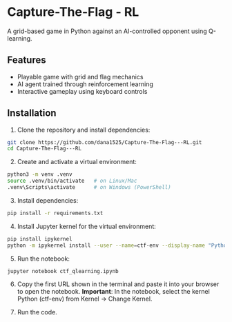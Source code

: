 # Capture-The-Flag - RL
A grid-based game in Python against an AI-controlled opponent using Q-learning.

## Features
- Playable game with grid and flag mechanics
- AI agent trained through reinforcement learning
- Interactive gameplay using keyboard controls

## Installation
1. Clone the repository and install dependencies:

```bash
git clone https://github.com/dana1525/Capture-The-Flag---RL.git
cd Capture-The-Flag---RL
```

2. Create and activate a virtual environment:

```bash
python3 -m venv .venv
source .venv/bin/activate   # on Linux/Mac
.venv\Scripts\activate      # on Windows (PowerShell)
```

3. Install dependencies:

```bash
pip install -r requirements.txt
```

4. Install Jupyter kernel for the virtual environment:

```bash
pip install ipykernel
python -m ipykernel install --user --name=ctf-env --display-name "Python (ctf-env)"
```

5. Run the notebook:

```bash
jupyter notebook ctf_qlearning.ipynb
```

6. Copy the first URL shown in the terminal and paste it into your browser to open the notebook.
**Important**: In the notebook, select the kernel Python (ctf-env) from Kernel → Change Kernel.

7. Run the code.